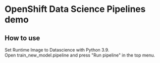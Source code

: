 # OpenShift Data Science Pipelines demo

## How to use

Set Runtime Image to Datascience with Python 3.9.  
Open train_new_model.pipeline and press "Run pipeline" in the top menu.  
